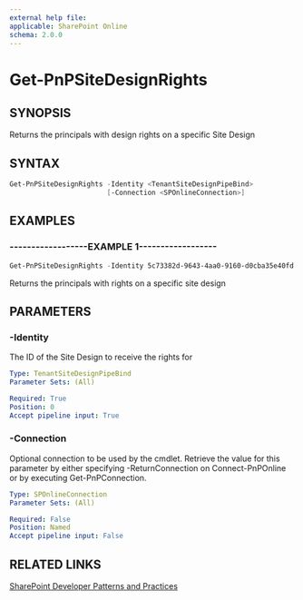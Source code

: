 ```yaml
---
external help file:
applicable: SharePoint Online
schema: 2.0.0
---
```

# Get-PnPSiteDesignRights

## SYNOPSIS
Returns the principals with design rights on a specific Site Design

## SYNTAX 

```powershell
Get-PnPSiteDesignRights -Identity <TenantSiteDesignPipeBind>
                        [-Connection <SPOnlineConnection>]
```

## EXAMPLES

### ------------------EXAMPLE 1------------------
```powershell
Get-PnPSiteDesignRights -Identity 5c73382d-9643-4aa0-9160-d0cba35e40fd
```

Returns the principals with rights on a specific site design

## PARAMETERS

### -Identity
The ID of the Site Design to receive the rights for

```yaml
Type: TenantSiteDesignPipeBind
Parameter Sets: (All)

Required: True
Position: 0
Accept pipeline input: True
```

### -Connection
Optional connection to be used by the cmdlet. Retrieve the value for this parameter by either specifying -ReturnConnection on Connect-PnPOnline or by executing Get-PnPConnection.

```yaml
Type: SPOnlineConnection
Parameter Sets: (All)

Required: False
Position: Named
Accept pipeline input: False
```

## RELATED LINKS

[SharePoint Developer Patterns and Practices](https://aka.ms/sppnp)